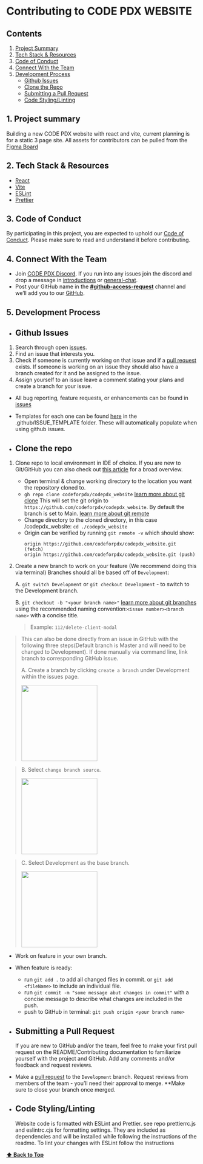 # Contributing to CODE PDX WEBSITE

## Contents

1. [Project Summary](#1-project-summary)
2. [Tech Stack & Resources](#2-tech-stack--resources)
3. [Code of Conduct](#3-code-of-conduct)
4. [Connect With the Team](#4-connect-with-the-team)
5. [Development Process](#5-development-process)
   - [Github Issues](#github-issues)
   - [Clone the Repo](#clone-the-repo)
   - [Submitting a Pull Request](#submitting-a-pull-request)
   - [Code Styling/Linting](#code-stylinglinting)

## 1. Project summary

Building a new CODE PDX website with react and vite, current planning is for a static 3 page site.
All assets for contributors can be pulled from the [Figma Board](https://www.figma.com/file/QWycOkxNJmtiyZ3v8imIzx/Code-PDX-website?type=design&node-id=0%3A1&mode=design&t=npSHzjSeJuwAa1vc-1)

## 2. Tech Stack & Resources

- [React](https://react.dev/)
- [Vite](https://vitejs.dev/)
- [ESLint](https://eslint.org/)
- [Prettier](https://prettier.io/)

## 3. Code of Conduct

<!-- TODO: Will this contain its own Code of Conduct file? Or will it simply link to https://github.com/codeforpdx/codeofconduct? -->

By participating in this project, you are expected to uphold our [Code of Conduct](./CODE_OF_CONDUCT.md). Please make sure to read and understand it before contributing.

## 4. Connect With the Team

- Join [CODE PDX Discord](https://discord.gg/uwqrPpyuap). If you run into any issues join the discord and drop a message in [introductions](https://discord.com/channels/1068260532806766733/1075286322530484256) or [general-chat](https://discord.com/channels/1068260532806766733/1068260535080063028).
- Post your GitHub name in the [**#github-access-request**](https://discord.com/channels/1068260532806766733/1078124139983945858) channel and we’ll add you to our [GitHub](https://github.com/codeforpdx).

## 5. Development Process

- ## Github Issues

1. Search through open [issues](https://github.com/codeforpdx/codepdx_website/issues).
2. Find an issue that interests you.
3. Check if someone is currently working on that issue and if a [pull request](https://github.com/codeforpdx/codepdx_website/pulls) exists. If someone is working on an issue they should also have a branch created for it and be assigned to the issue.
4. Assign yourself to an issue leave a comment stating your plans and create a branch for your issue.

- All bug reporting, feature requests, or enhancements can be found in [issues](https://github.com/codeforpdx/codepdx_website/issues)
- Templates for each one can be found [here](./.github/ISSUE_TEMPLATE/) in the .github/ISSUE_TEMPLATE folder. These will automatically populate when using github issues.

- ## Clone the repo

1. Clone repo to local environment in IDE of choice. If you are new to Git/GitHub you can also check out [this article](https://www.digitalocean.com/community/tutorials/how-to-create-a-pull-request-on-github) for a broad overview.

   - Open terminal & change working directory to the location you want the repository cloned to.
   - `gh repo clone codeforpdx/codepdx_website` [learn more about git clone](https://docs.github.com/en/repositories/creating-and-managing-repositories/cloning-a-repository?platform=linux) This will set the git origin to `https://github.com/codeforpdx/codepdx_website`. By default the branch is set to Main.
     [learn more about git remote](https://docs.github.com/en/get-started/getting-started-with-git/managing-remote-repositories)
   - Change directory to the cloned directory, in this case /codepdx_website: `cd ./codepdx_website`
   - Origin can be verified by running `git remote -v` which should show:
     ```
     origin https://github.com/codeforpdx/codepdx_website.git (fetch)
     origin https://github.com/codeforpdx/codepdx_website.git (push)
     ```

2. Create a new branch to work on your feature (We recommend doing this via terminal) Branches should all be based off of `Development`:

   A. `git switch Development` or `git checkout Development` - to switch to the Development branch.

   B. `git checkout -b "<your branch name>"` [learn more about git branches](https://www.atlassian.com/git/tutorials/using-branches/git-checkout) using the recommended naming convention:`<issue number><branch name>` with a concise title.

   > Example: `112/delete-client-modal`

  <!-- This section will need images reflecting the website repo not pass, cant do because on flight -->

> This can also be done directly from an issue in GitHub with the following three steps(Default branch is Master and will need to be changed to Development). If done manually via command line, link branch to corresponding GitHub issue.
>
> A. Create a branch by clicking `create a branch` under Development within the issues page.
>
>  <img src="https://drive.google.com/uc?id=11zUuOYSkv8K0CJE_snet12YSdyLDKP8q" width="200"/>

> B. Select `change branch source`.
>
>  <img src="https://drive.google.com/uc?id=1ciU2NgtAjkEx3Pi5FnzxNxDjw0KkZXF-" width="200">

> C. Select Development as the base branch.
>
>  <img src="https://drive.google.com/uc?id=1rqRkau7lxTVEcwRFc8NcHRf-Z4U_lVxb" width="200">

- Work on feature in your own branch.

- When feature is ready:

  - run `git add .` to add all changed files in commit. or `git add <fileName>` to include an individual file.
  - run `git commit -m "some message abut changes in commit"` with a concise message to describe what changes are included in the push.
  - push to GitHub in terminal: `git push origin <your branch name>`

- ## Submitting a Pull Request

  If you are new to GitHub and/or the team, feel free to make your first pull request on the README/Contributing documentation to familiarize yourself with the project and GitHub. Add any comments and/or feedback and request reviews.

- Make a [pull request](https://docs.github.com/en/pull-requests/collaborating-with-pull-requests/proposing-changes-to-your-work-with-pull-requests/requesting-a-pull-request-review) to the `Development` branch. Request reviews from members of the team - you’ll need their approval to merge. \*\*Make sure to close your branch once merged.

- ## Code Styling/Linting

  Website code is formatted with ESLint and Prettier. see repo prettierrc.js and eslintrc.cjs for formatting settings. They are included as dependencies and will be installed while following the instructions of the readme. To lint your changes with ESLint follow the instructions
   <!-- update link to website formatting guide which needs to be written[here](./README.md#linting) -->

**[⬆️ Back to Top](#contributing-to-code-pdx-website)**
